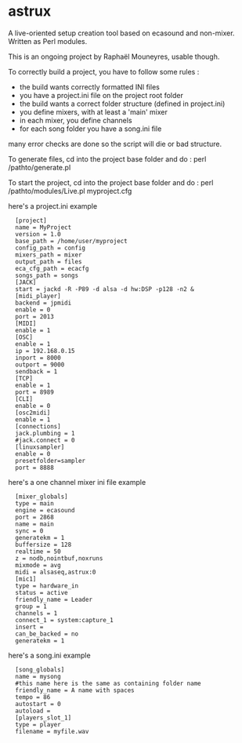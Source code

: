 astrux
======

A live-oriented setup creation tool based on ecasound and non-mixer.
Written as Perl modules.

This is an ongoing project by Raphaël Mouneyres, usable though.

To correctly build a project, you have to follow some rules :
- the build wants correctly formatted INI files
- you have a project.ini file on the project root folder
- the build wants a correct folder structure (defined in project.ini)
- you define mixers, with at least a 'main' mixer
- in each mixer, you define channels
- for each song folder you have a song.ini file

many error checks are done so the script will die or bad structure.

To generate files, cd into the project base folder and do : 
perl /pathto/generate.pl

To start the project, cd into the project base folder and do : 
perl /pathto/modules/Live.pl myproject.cfg

here's a project.ini example
```
  [project]
  name = MyProject
  version = 1.0
  base_path = /home/user/myproject
  config_path = config
  mixers_path = mixer
  output_path = files
  eca_cfg_path = ecacfg
  songs_path = songs
  [JACK]
  start = jackd -R -P89 -d alsa -d hw:DSP -p128 -n2 &
  [midi_player]
  backend = jpmidi
  enable = 0
  port = 2013
  [MIDI]
  enable = 1
  [OSC]
  enable = 1
  ip = 192.168.0.15
  inport = 8000
  outport = 9000
  sendback = 1
  [TCP]
  enable = 1
  port = 8989
  [CLI]
  enable = 0
  [osc2midi]
  enable = 1
  [connections]
  jack.plumbing = 1
  #jack.connect = 0
  [linuxsampler]
  enable = 0
  presetfolder=sampler
  port = 8888
```
here's a one channel mixer ini file example
```
  [mixer_globals]
  type = main
  engine = ecasound
  port = 2868
  name = main
  sync = 0
  generatekm = 1
  buffersize = 128
  realtime = 50
  z = nodb,nointbuf,noxruns
  mixmode = avg
  midi = alsaseq,astrux:0
  [mic1]
  type = hardware_in
  status = active
  friendly_name = Leader
  group = 1
  channels = 1
  connect_1 = system:capture_1
  insert = 
  can_be_backed = no
  generatekm = 1
```  
here's a song.ini example 
```
  [song_globals]
  name = mysong
  #this name here is the same as containing folder name
  friendly_name = A name with spaces
  tempo = 86
  autostart = 0
  autoload = 
  [players_slot_1]
  type = player
  filename = myfile.wav
```
